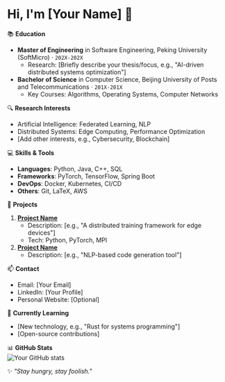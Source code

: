# Hi, I'm [Your Name] 👋

📚 **Education**  
- **Master of Engineering** in Software Engineering, Peking University (SoftMicro) · `202X-202X`  
  - Research: [Briefly describe your thesis/focus, e.g., "AI-driven distributed systems optimization"]  
- **Bachelor of Science** in Computer Science, Beijing University of Posts and Telecommunications · `201X-201X`  
  - Key Courses: Algorithms, Operating Systems, Computer Networks  

🔍 **Research Interests**  
- Artificial Intelligence: Federated Learning, NLP  
- Distributed Systems: Edge Computing, Performance Optimization  
- [Add other interests, e.g., Cybersecurity, Blockchain]  

💻 **Skills & Tools**  
- **Languages**: Python, Java, C++, SQL  
- **Frameworks**: PyTorch, TensorFlow, Spring Boot  
- **DevOps**: Docker, Kubernetes, CI/CD  
- **Others**: Git, LaTeX, AWS  

🚀 **Projects**  
1. **[Project Name](Link)**  
   - Description: [e.g., "A distributed training framework for edge devices"]  
   - Tech: Python, PyTorch, MPI  
2. **[Project Name](Link)**  
   - Description: [e.g., "NLP-based code generation tool"]  

📫 **Contact**  
- Email: [Your Email]  
- LinkedIn: [Your Profile]  
- Personal Website: [Optional]  

🌱 **Currently Learning**  
- [New technology, e.g., "Rust for systems programming"]  
- [Open-source contributions]  

📊 **GitHub Stats**  
![Your GitHub stats](https://github-readme-stats.vercel.app/api?username=[YourUsername]&show_icons=true&theme=radical)  

✨ *"Stay hungry, stay foolish."*
